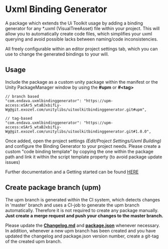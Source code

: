 Uxml Binding Generator
======================

A package which extends the Ui Toolkit usage by adding a binding generator for any *.uxml (VisualTreeAsset) file within your project. This will allow you to automatically create code files, which simplifies your uxml querying and avoid possible lacks between naming/code inconsistencies.

All freely configurable within an editor project settings tab, which you can use to change the generated bindings to your will.

## Usage

Include the package as a custom unity package within the manifest or the Unity PackageManager window by using the **#upm** or **#\<tag\>**

    // branch based
    "com.endava.uxmlbindinggenerator": "https://upm-access:eSAr5_wtaBJxbifLy-Wg@git.exozet.com/unitylibs/uitoolkitbindinggenerator.git#upm",

    // tag-based
    "com.endava.uxmlbindinggenerator": "https://upm-access:eSAr5_wtaBJxbifLy-Wg@git.exozet.com/unitylibs/uitoolkitbindinggenerator.git#1.0.0", 

Once added, open the project settings *(Edit/Project Settings/Uxml Building)* and configure the Binding Generator to your project needs. Please create a custom "code binding template" by copying the one within the package path and link it within the script template property (to avoid package update issues)

Further documentation and a Getting started can be found [HERE](./Documentation~/getting-started.md)

## Create package branch (upm)

The upm branch is generated within the CI system, which detects changes in 'master' branch and uses a CI-job to generate the upm branch automatically.
Therefore it is not required to create any package manually. **Just create a merge request and push your changes to the master branch.**

Please update the **[Changelog.md](./Changelog.md)** and **[package.json](./package.json)** whenever necessary. In addition, whenever a new upm branch has been created and you have updated the changelog and package.json version number, create a git-tag of the created upm branch.
